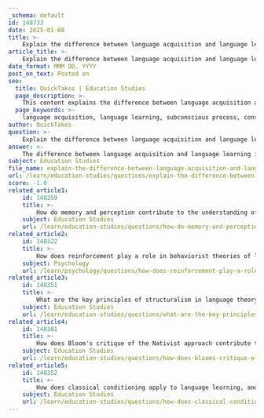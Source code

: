 ```yaml
---
_schema: default
id: 148733
date: 2025-01-08
title: >-
    Explain the difference between language acquisition and language learning.
article_title: >-
    Explain the difference between language acquisition and language learning.
date_format: MMM DD, YYYY
post_on_text: Posted on
seo:
  title: QuickTakes | Education Studies
  page_description: >-
    This content explains the difference between language acquisition and language learning, highlighting their distinct processes, contexts, and characteristics.
  page_keywords: >-
    language acquisition, language learning, subconscious process, conscious learning, informal settings, formal education, first language acquisition, second language acquisition, linguistic competence, motivation, teaching methods
author: QuickTakes
question: >-
    Explain the difference between language acquisition and language learning.
answer: >-
    The difference between language acquisition and language learning is primarily rooted in the processes and contexts in which they occur.\n\n**Language Acquisition**:\n- Language acquisition is an unconscious and natural process through which individuals, especially children, learn a language. This typically happens in informal settings, such as through interaction with caregivers and peers. \n- It is characterized by an instinctive and unmotivated approach, where individuals absorb language naturally without explicit instruction. \n- This process is often divided into first language acquisition (L1) and second language acquisition (L2), with L1 being the initial language learned during early childhood.\n- Theories of language acquisition emphasize the role of exposure, interaction, and cognitive processes, highlighting how children develop linguistic competence and performance through social contexts.\n\n**Language Learning**:\n- In contrast, language learning is a conscious and structured process that usually occurs in formal educational settings. \n- It involves explicit instruction, practice, and motivation, where learners are often aware of the rules and structures of the language they are studying.\n- Language learning is typically more systematic and can include various methods and techniques, such as grammar drills, vocabulary memorization, and language exercises.\n- This process is influenced by factors such as the learner's age, motivation, and the teaching methods employed.\n\nIn summary, language acquisition is a subconscious, instinctive process that occurs naturally, while language learning is a conscious, structured endeavor often facilitated by formal education.
subject: Education Studies
file_name: explain-the-difference-between-language-acquisition-and-language-learning.md
url: /learn/education-studies/questions/explain-the-difference-between-language-acquisition-and-language-learning
score: -1.0
related_article1:
    id: 148359
    title: >-
        How do memory and perception contribute to the understanding of deep structures in language?
    subject: Education Studies
    url: /learn/education-studies/questions/how-do-memory-and-perception-contribute-to-the-understanding-of-deep-structures-in-language
related_article2:
    id: 148322
    title: >-
        How does reinforcement play a role in behaviorist theories of language acquisition?
    subject: Psychology
    url: /learn/psychology/questions/how-does-reinforcement-play-a-role-in-behaviorist-theories-of-language-acquisition
related_article3:
    id: 148351
    title: >-
        What are the key principles of structuralism in language theory?
    subject: Education Studies
    url: /learn/education-studies/questions/what-are-the-key-principles-of-structuralism-in-language-theory
related_article4:
    id: 148381
    title: >-
        How does Bloom's critique of the Nativist approach contribute to our understanding of language functions?
    subject: Education Studies
    url: /learn/education-studies/questions/how-does-blooms-critique-of-the-nativist-approach-contribute-to-our-understanding-of-language-functions
related_article5:
    id: 148352
    title: >-
        How does classical conditioning apply to language learning, and what are its limitations?
    subject: Education Studies
    url: /learn/education-studies/questions/how-does-classical-conditioning-apply-to-language-learning-and-what-are-its-limitations
---
```


&nbsp;